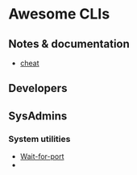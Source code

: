 # Awesome CLIs

## Notes & documentation

* [cheat]()


## Developers

## SysAdmins

### System utilities

* [Wait-for-port](https://github.com/bitnami/wait-for-port)
* 
